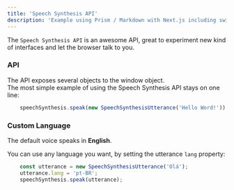 ```yaml
---
title: 'Speech Synthesis API'
description: 'Example using Prism / Markdown with Next.js including switching syntax highlighting themes.'
---
```


The `Speech Synthesis API` is an awesome API, great to experiment new kind of interfaces and let the browser talk to you.

### API

The API exposes several objects to the window object.\
The most simple example of using the Speech Synthesis API stays on one line:

```js
    speechSynthesis.speak(new SpeechSynthesisUtterance('Hello Word!'))
```

### Custom Language

The default voice speaks in **English**.

You can use any language you want, by setting the utterance `lang` property:

```js
    const utterance = new SpeechSynthesisUtterance('Olá');
    utterance.lang = 'pt-BR';
    speechSynthesis.speak(utterance);
```
